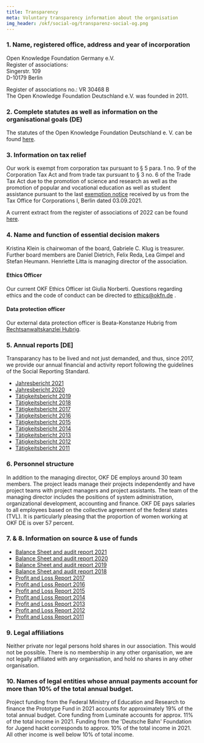 ```yaml
---
title: Transparency
meta: Voluntary transparency information about the organisation
img_header: /okf/social-og/transparenz-social-og.png
---
```


### 1. Name, registered office, address and year of incorporation

Open Knowledge Foundation Germany e.V. <br>
Register of associations: <br>
Singerstr. 109 <br>
D-10179 Berlin <br>

Register of associations no.: VR 30468 B <br>
The Open Knowledge Foundation Deutschland e.V. was founded in 2011.

### 2. Complete statutes as well as information on the organisational goals (DE)
The statutes of the Open Knowledge Foundation Deutschland e. V. can be found [here](/files/documents/01_OKF-Satzung_neu.pdf).


### 3. Information on tax relief
Our work is exempt from corporation tax pursuant to § 5 para. 1 no. 9 of the Corporation Tax Act and from trade tax pursuant to § 3 no. 6 of the Trade Tax Act due to the promotion of science and research as well as the promotion of popular and vocational education as well as student assistance pursuant to the last [exemption notice](/files/documents/2022_Freistellungsbescheid_fuer_2021.pdf) received by us from the Tax Office for Corporations I, Berlin dated 03.09.2021.

A current extract from the register of associations of 2022 can be found [here](/files/documents/2022-03-21-Vereinsregisterauszug-OKF-DE.pdf).

### 4. Name and function of essential decision makers
Kristina Klein is chairwoman of the board, Gabriele C. Klug is treasurer. Further board members are Daniel Dietrich, Felix Reda, Lea Gimpel and Stefan Heumann. Henriette Litta is managing director of the association.

#### Ethics Officer
Our current OKF Ethics Officer ist Giulia Norberti. Questions regarding ethics and the code of conduct can be directed to ethics@okfn.de .

#### Data protection officer
Our external data protection officer is Beata-Konstanze Hubrig from [Rechtsanwaltskanzlei Hubrig](https://kanzlei-hubrig.de/).

### 5. Annual reports [DE]
Transparancy has to be lived and not just demanded, and thus, since 2017, we provide our annual financial and activity report following the guidelines of the Social Reporting Standard.

- [Jahresbericht 2021](https://2021.okfn.de/) <br>
- [Jahresbericht 2020](https://2020.okfn.de/) <br>
- [Tätigkeitsbericht 2019](https://2019.okfn.de/) <br>
- [Tätigkeitsbericht 2018](https://2018.okfn.de/) <br>
- [Tätigkeitsbericht 2017](/files/documents/OKFDE-Taetigkeitsbericht-2017.pdf) <br>
- [Tätigkeitsbericht 2016](/files/documents/OKFDE-Taetigkeitsbericht-2016.pdf) <br>
- [Tätigkeitsbericht 2015](/files/documents/OKFDE-Taetigkeitsbericht-2015.pdf) <br>
- [Tätigkeitsbericht 2014](/files/documents/OKFDE-Taetigkeitsbericht-2014.pdf) <br>
- [Tätigkeitsbericht 2013](/files/documents/OKFDE-Taetigkeitsbericht-2013.pdf) <br>
- [Tätigkeitsbericht 2012](/files/documents/OKFDE-Taetigkeitsbericht-2012.pdf) <br>
- [Tätigkeitsbericht 2011](/files/documents/OKFDE-Taetigkeitsbericht-2011.pdf)

### 6. Personnel structure

In addition to the managing director, OKF DE employs around 30 team members. The project leads manage their projects independently and have project teams with project managers and project assistants. The team of the managing director includes the positions of system administration, organizational development, accounting and finance. OKF DE pays salaries to all employees based on the collective agreement of the federal states (TVL). It is particularly pleasing that the proportion of women working at OKF DE is over 57 percent.

### 7. & 8. Information on source & use of funds

- [Balance Sheet and audit report 2021](/files/WP-Berichte/OKF-DE-WPBericht-2021.pdf)
- [Balance Sheet and audit report 2020](/files/WP-Berichte/OKF-DE-WPBericht-2020.pdf)
- [Balance Sheet and audit report 2019](/files/WP-Berichte/OKF-DE-WPBericht-2019.pdf)
- [Balance Sheet and audit report 2018](/files/WP-Berichte/OKF-DE-WPBericht-2018.pdf)
- [Profit and Loss Report 2017](/files/documents/jahresabschluesse/jahresabschluss-2017.pdf) 
- [Profit and Loss Report 2016](/files/documents/jahresabschluesse/jahresabschluss-2016.pdf)
- [Profit and Loss Report 2015](/files/documents/jahresabschluesse/jahresabschluss-2015.pdf)
- [Profit and Loss Report 2014](/files/documents/jahresabschluesse/jahresabschluss-2014.pdf)
- [Profit and Loss Report 2013](/files/documents/jahresabschluesse/jahresabschluss-2013.pdf)
- [Profit and Loss Report 2012](/files/documents/jahresabschluesse/jahresabschluss-2012.pdf)
- [Profit and Loss Report 2011](/files/documents/jahresabschluesse/jahresabschluss-2011.pdf)

### 9. Legal affiliations
Neither private nor legal persons hold shares in our association. This would not be possible. There is no membership in any other organisation, we are not legally affiliated with any organisation, and hold no shares in any other organisation.

### 10. Names of legal entities whose annual payments account for more than 10% of the total annual budget.
Project funding from the Federal Ministry of Education and Research to finance the Prototype Fund in 2021 accounts for approximately 19% of the total annual budget. Core funding from Luminate accounts for approx. 11% of the total income in 2021. Funding from the 'Deutsche Bahn' Foundation for Jugend hackt corresponds to approx. 10% of the total income in 2021. All other income is well below 10% of total income.
